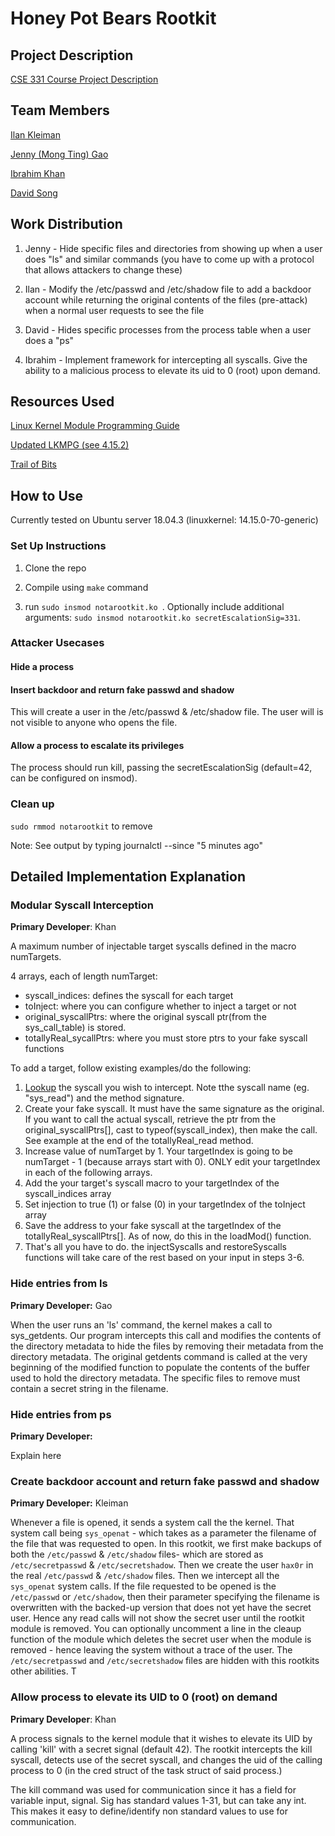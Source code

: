 # Honey Pot Bears Rootkit

## Project Description

[CSE 331 Course Project Description](https://www.securitee.org/teaching/cse331/projects/project1.html)

## Team Members

[Ilan Kleiman](https://github.com/shortland)

[Jenny (Mong Ting) Gao](https://github.com/chibiskye)

[Ibrahim Khan](https://github.com/khan-ibrahim)

[David Song](https://github.com/songdavid98)

## Work Distribution

1. Jenny - Hide specific files and directories from showing up when a user does "ls" and similar commands (you have to come up with a protocol that allows attackers to change these)

2. Ilan - Modify the /etc/passwd and /etc/shadow file to add a backdoor account while returning the original contents of the files (pre-attack) when a normal user requests to see the file

3. David - Hides specific processes from the process table when a user does a "ps"

4. Ibrahim - Implement framework for intercepting all syscalls. Give the ability to a malicious process to elevate its uid to 0 (root) upon demand.

## Resources Used
[Linux Kernel Module Programming Guide](https://www.tldp.org/LDP/lkmpg/2.6/html/x121.html)

[Updated LKMPG (see 4.15.2)](https://gitlab.com/bashrc2/LKMPG)

[Trail of Bits](https://blog.trailofbits.com/2019/01/17/how-to-write-a-rootkit-without-really-trying/)

## How to Use

Currently tested on Ubuntu server 18.04.3 (linuxkernel: 14.15.0-70-generic)

### Set Up Instructions

1. Clone the repo

2. Compile using `make` command

3. run `sudo insmod notarootkit.ko `. Optionally include additional arguments: `sudo insmod notarootkit.ko secretEscalationSig=331`.

### Attacker Usecases

#### Hide a process

<TODO>

#### Insert backdoor and return fake passwd and shadow

This will create a user in the /etc/passwd & /etc/shadow file. The user will is not visible to anyone who opens the file.

#### Allow a process to escalate its privileges

The process should run kill, passing the secretEscalationSig (default=42, can be configured on insmod).

### Clean up

`sudo rmmod notarootkit` to remove

Note: See output by typing journalctl --since "5 minutes ago"

## Detailed Implementation Explanation

### Modular Syscall Interception

**Primary Developer**: Khan

A maximum number of injectable target syscalls defined in the macro numTargets.

4 arrays, each of length numTarget:

* syscall_indices: defines the syscall for each target
* toInject: where you can configure whether to inject a target or not
* original_syscallPtrs: where the original syscall ptr(from the sys_call_table) is stored.
* totallyReal_sycallPtrs: where you must store ptrs to your fake syscall functions

To add a target, follow existing examples/do the following:

1. [Lookup](https://syscalls.kernelgrok.com) the syscall you wish to intercept. Note tthe syscall name (eg. "sys_read") and the method signature.
2. Create your fake syscall. It must have the same signature as the original. If you want to call the actual syscall, retrieve the ptr from the original_syscallPtrs[], cast to typeof(syscall_index), then make the call. See example at the end of the totallyReal_read method.
3. Increase value of numTarget by 1. Your targetIndex is going to be numTarget - 1 (because arrays start with 0). ONLY edit your targetIndex in each of the following arrays.
4. Add the your target's syscall macro to your targetIndex of the syscall_indices array
5. Set injection to true (1) or false (0) in your targetIndex of the toInject array
6. Save the address to your fake syscall at the targetIndex of the totallyReal_syscallPtrs[]. As of now, do this in the loadMod() function.
7. That's all you have to do. the injectSyscalls and restoreSyscalls functions will take care of the rest based on your input in steps 3-6.

### Hide entries from ls

**Primary Developer:** Gao

When the user runs an 'ls' command, the kernel makes a call to sys_getdents. Our program intercepts this call and modifies the contents of the directory metadata to hide the files by removing their metadata from the directory metadata. The original getdents command is called at the very beginning of the modified function to populate the contents of the buffer used to hold the directory metadata. The specific files to remove must contain a secret string in the filename. 

### Hide entries from ps

**Primary Developer:**<INSERT YOUR NAME HERE>

<TODO> Explain here

### Create backdoor account and return fake passwd and shadow 

**Primary Developer:** Kleiman

Whenever a file is opened, it sends a system call the the kernel. That system call being `sys_openat` - which takes as a parameter the filename of the file that was requested to open. In this rootkit, we first make backups of both the `/etc/passwd` & `/etc/shadow` files- which are stored as `/etc/secretpasswd` & `/etc/secretshadow`. Then we create the user `hax0r` in the real `/etc/passwd` & `/etc/shadow` files. Then we intercept all the `sys_openat` system calls. If the file requested to be opened is the `/etc/passwd` or `/etc/shadow`, then their parameter specifying the filename is overwritten with the backed-up version that does not yet have the secret user. Hence any read calls will not show the secret user until the rootkit module is removed. You can optionally uncomment a line in the cleaup function of the module which deletes the secret user when the module is removed - hence leaving the system without a trace of the user. The `/etc/secretpasswd` and `/etc/secretshadow` files are hidden with this rootkits other abilities. T

### Allow process to elevate its UID to 0 (root) on demand

**Primary Developer**: Khan

A process signals to the kernel module that it wishes to elevate its UID by calling 'kill' with a secret signal (default 42). The rootkit intercepts the kill syscall, detects use of the secret syscall, and changes the uid of the calling process to 0 (in the cred struct of the task struct of said process.)

The kill command was used for communication since it has a field for variable input, signal. Sig has standard values 1-31, but can take any int. This makes it easy to define/identify non standard values to use for communication.
